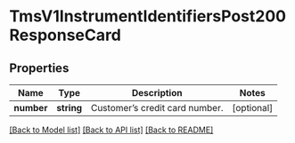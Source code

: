 # TmsV1InstrumentIdentifiersPost200ResponseCard

## Properties
Name | Type | Description | Notes
------------ | ------------- | ------------- | -------------
**number** | **string** | Customer’s credit card number. | [optional] 

[[Back to Model list]](../README.md#documentation-for-models) [[Back to API list]](../README.md#documentation-for-api-endpoints) [[Back to README]](../README.md)


